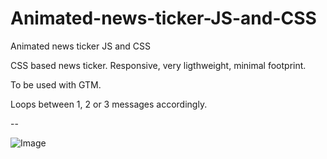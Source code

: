 # Animated-news-ticker-JS-and-CSS
Animated news ticker JS and CSS

CSS based news ticker. Responsive, very ligthweight, minimal footprint.

To be used with GTM.

Loops between 1, 2 or 3 messages accordingly.


--


![Image](https://raw.githubusercontent.com/bulhosa-git/Animated-news-ticker-JS-and-CSS/main/news.png)
